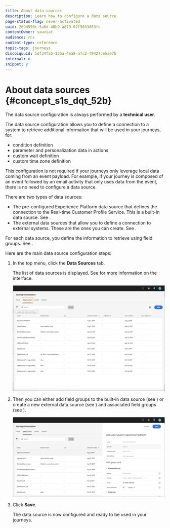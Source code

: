 ```yaml
---
title: About data sources
description: Learn how to configure a data source 
page-status-flag: never-activated
uuid: 269d590c-5a6d-40b9-a879-02f5033863fc
contentOwner: sauviat
audience: rns
content-type: reference
topic-tags: journeys
discoiquuid: 5df34f55-135a-4ea8-afc2-f9427ce5ae7b
internal: n
snippet: y
---
```


# About data sources {#concept_s1s_dqt_52b}

The data source configuration is always performed by a **technical user**.

The data source configuration allows you to define a connection to a system to retrieve additional information that will be used in your journeys, for:

* condition definition
* parameter and personalization data in actions
* custom wait definition
* custom time zone definition

This configuration is not required if your journeys only leverage local data coming from an event payload. For example, if your journey is composed of an event followed by an email activity that only uses data from the event, there is no need to configure a data source.

There are two types of data sources:

* The pre-configured Experience Platform data source that defines the connection to the Real-time Customer Profile Service. This is a built-in data source. See [](../datasource/dsplatform.md).
* The external data sources that allow you to define a connection to external systems. These are the ones you can create. See [](../datasource/dsexternal.md).

For each data source, you define the information to retrieve using field groups. See [](../datasource/dsfield.md).

Here are the main data source configuration steps:

1. In the top menu, click the **Data Sources** tab.

    The list of data sources is displayed. See [](../about/aboutinterface.md) for more information on the interface.

    ![](../assets/journey18.png)

1. Then you can either add field groups to the built-in data source (see [](../datasource/dsplatform.md)) or create a new external data source (see [](../datasource/dsexternal.md)) and associated field groups (see [](../datasource/dsfield.md)).

    ![](../assets/journey23.png)

1. Click **Save**. 

    The data source is now configured and ready to be used in your journeys.
